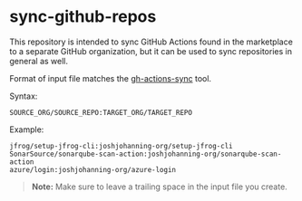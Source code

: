 # sync-github-repos

This repository is intended to sync GitHub Actions found in the marketplace to a separate GitHub organization, but it can be used to sync repositories in general as well.

Format of input file matches the [gh-actions-sync](https://docs.github.com/en/enterprise-server@3.8/admin/github-actions/managing-access-to-actions-from-githubcom/manually-syncing-actions-from-githubcom#example-using-the-actions-sync-tool) tool.

Syntax:

```csv
SOURCE_ORG/SOURCE_REPO:TARGET_ORG/TARGET_REPO
```

Example:

```csv
jfrog/setup-jfrog-cli:joshjohanning-org/setup-jfrog-cli
SonarSource/sonarqube-scan-action:joshjohanning-org/sonarqube-scan-action
azure/login:joshjohanning-org/azure-login

```

> **Note:**
> Make sure to leave a trailing space in the input file you create.

